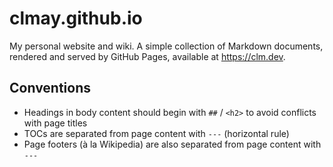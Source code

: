# clmay.github.io

My personal website and wiki. A simple collection of Markdown documents,
rendered and served by GitHub Pages, available at https://clm.dev.

## Conventions

- Headings in body content should begin with `##` / `<h2>` to avoid conflicts
  with page titles
- TOCs are separated from page content with `---` (horizontal rule)
- Page footers (à la Wikipedia) are also separated from page content with `---`
